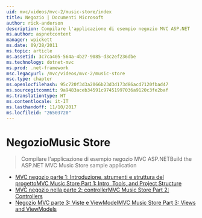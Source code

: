 ```yaml
---
uid: mvc/videos/mvc-2/music-store/index
title: Negozio | Documenti Microsoft
author: rick-anderson
description: Compilare l'applicazione di esempio negozio MVC ASP.NET
ms.author: aspnetcontent
manager: wpickett
ms.date: 09/28/2011
ms.topic: article
ms.assetid: 3c7ca405-564a-4b27-9085-d3c2ef236dbe
ms.technology: dotnet-mvc
ms.prod: .net-framework
msc.legacyurl: /mvc/videos/mvc-2/music-store
msc.type: chapter
ms.openlocfilehash: 95c720f3d3a2066b23d3d173d86acd7120fbad47
ms.sourcegitcommit: 9a9483aceb34591c97451997036a9120c3fe2baf
ms.translationtype: HT
ms.contentlocale: it-IT
ms.lasthandoff: 11/10/2017
ms.locfileid: "26503720"
---
```

<a name="music-store"></a><span data-ttu-id="af93f-103">Negozio</span><span class="sxs-lookup"><span data-stu-id="af93f-103">Music Store</span></span>
====================
> <span data-ttu-id="af93f-104">Compilare l'applicazione di esempio negozio MVC ASP.NET</span><span class="sxs-lookup"><span data-stu-id="af93f-104">Build the ASP.NET MVC Music Store sample application</span></span>


- [<span data-ttu-id="af93f-105">MVC negozio parte 1: Introduzione, strumenti e struttura del progetto</span><span class="sxs-lookup"><span data-stu-id="af93f-105">MVC Music Store Part 1: Intro, Tools, and Project Structure</span></span>](mvc-music-store-part-1-intro-tools-and-project-structure.md)
- [<span data-ttu-id="af93f-106">MVC negozio nella parte 2: controller</span><span class="sxs-lookup"><span data-stu-id="af93f-106">MVC Music Store Part 2: Controllers</span></span>](mvc-music-store-part-2-controllers.md)
- [<span data-ttu-id="af93f-107">Negozio MVC parte 3: Viste e ViewModel</span><span class="sxs-lookup"><span data-stu-id="af93f-107">MVC Music Store Part 3: Views and ViewModels</span></span>](mvc-music-store-part-3-views-and-viewmodels.md)
